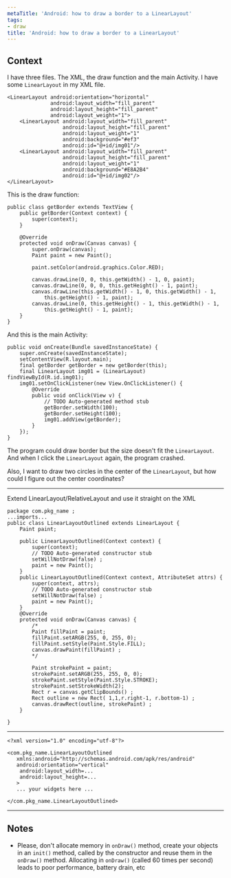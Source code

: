 ```yaml
---
metaTitle: 'Android: how to draw a border to a LinearLayout'
tags:
- draw
title: 'Android: how to draw a border to a LinearLayout'
---
```


## Context

I have three files. The XML, the draw function and the main Activity.
I have some `LinearLayout` in my XML file.



```
<LinearLayout android:orientation="horizontal"
              android:layout_width="fill_parent"
              android:layout_height="fill_parent"
              android:layout_weight="1">
    <LinearLayout android:layout_width="fill_parent"
                  android:layout_height="fill_parent"
                  android:layout_weight="1"
                  android:background="#ef3"
                  android:id="@+id/img01"/>
    <LinearLayout android:layout_width="fill_parent"
                  android:layout_height="fill_parent"
                  android:layout_weight="1"
                  android:background="#E8A2B4"
                  android:id="@+id/img02"/>
</LinearLayout>

```

This is the draw function:



```
public class getBorder extends TextView {
    public getBorder(Context context) {
        super(context);
    }

    @Override
    protected void onDraw(Canvas canvas) {
        super.onDraw(canvas);
        Paint paint = new Paint();

        paint.setColor(android.graphics.Color.RED);

        canvas.drawLine(0, 0, this.getWidth() - 1, 0, paint);
        canvas.drawLine(0, 0, 0, this.getHeight() - 1, paint);
        canvas.drawLine(this.getWidth() - 1, 0, this.getWidth() - 1,
            this.getHeight() - 1, paint);
        canvas.drawLine(0, this.getHeight() - 1, this.getWidth() - 1,
            this.getHeight() - 1, paint);
    }
}

```

And this is the main Activity:



```
public void onCreate(Bundle savedInstanceState) {
    super.onCreate(savedInstanceState);
    setContentView(R.layout.main);
    final getBorder getBorder = new getBorder(this);
    final LinearLayout img01 = (LinearLayout) findViewById(R.id.img01);
    img01.setOnClickListener(new View.OnClickListener() {
        @Override
        public void onClick(View v) {
            // TODO Auto-generated method stub
            getBorder.setWidth(100);
            getBorder.setHeight(100);
            img01.addView(getBorder);
        }
    });       
}

```

The program could draw border but the size doesn't fit the `LinearLayout`. And when I click the `LinearLayout` again, the program crashed.


Also, I want to draw two circles in the center of the `LinearLayout`, but how could I figure out the center coordinates?



---

Extend LinearLayout/RelativeLayout and use it straight on the XML



```
package com.pkg_name ;
...imports...
public class LinearLayoutOutlined extends LinearLayout {
    Paint paint;    

    public LinearLayoutOutlined(Context context) {
        super(context);
        // TODO Auto-generated constructor stub
        setWillNotDraw(false) ;
        paint = new Paint();
    }
    public LinearLayoutOutlined(Context context, AttributeSet attrs) {
        super(context, attrs);
        // TODO Auto-generated constructor stub
        setWillNotDraw(false) ;
        paint = new Paint();
    }
    @Override
    protected void onDraw(Canvas canvas) {
        /*
        Paint fillPaint = paint;
        fillPaint.setARGB(255, 0, 255, 0);
        fillPaint.setStyle(Paint.Style.FILL);
        canvas.drawPaint(fillPaint) ;
        */

        Paint strokePaint = paint;
        strokePaint.setARGB(255, 255, 0, 0);
        strokePaint.setStyle(Paint.Style.STROKE);
        strokePaint.setStrokeWidth(2);  
        Rect r = canvas.getClipBounds() ;
        Rect outline = new Rect( 1,1,r.right-1, r.bottom-1) ;
        canvas.drawRect(outline, strokePaint) ;
    }

}

```



---



```
<?xml version="1.0" encoding="utf-8"?>

<com.pkg_name.LinearLayoutOutlined
   xmlns:android="http://schemas.android.com/apk/res/android"
   android:orientation="vertical"
    android:layout_width=...
    android:layout_height=...
   >
   ... your widgets here ...

</com.pkg_name.LinearLayoutOutlined>

```


---

## Notes

- Please, don't allocate memory in `onDraw()` method, create your objects in an `init()` method, called by the constructor and reuse them in the `onDraw()` method. Allocating in `onDraw()` (called 60 times per second) leads to poor performance, battery drain, etc
